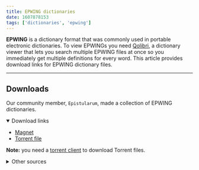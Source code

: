 ```yaml
---
title: EPWING dictionaries
date: 1607878153
tags: ['dictionaries', 'epwing']
---
```


**EPWING** is a dictionary format
that was commonly used in portable electronic dictionaries.
To view EPWINGs you need [Qolibri](setting-up-qolibri.html),
a dictionary viewer that lets you search multiple EPWING files at once
so you immediately get multiple definitions for every word.
This article provides download links for EPWING dictionary files.

****

## Downloads

Our community member, `Epistularum`,
made a collection of EPWING dictionaries.

<details open class="important_details">
<summary>Download links</summary>

* [Magnet](magnet:?xt=urn:btih:825ade169e0318482e24966ce5a22034fe9dc136&dn=Epistularum%27s%20Tidy%20EPWing%20Collection%20%5BVersion%201.0%5D&tr=http%3A%2F%2Fnyaa.tracker.wf%3A7777%2Fannounce&tr=udp%3A%2F%2Fopen.stealth.si%3A80%2Fannounce&tr=udp%3A%2F%2Ftracker.opentrackr.org%3A1337%2Fannounce&tr=udp%3A%2F%2Fexodus.desync.com%3A6969%2Fannounce&tr=udp%3A%2F%2Ftracker.torrent.eu.org%3A451%2Fannounce)
* [Torrent file](https://nyaa.si/view/1577255)

</details>

**Note:** you need a [torrent client](resources.html#torrent-clients) to download Torrent files.

<details>
<summary>Other sources</summary>

**Packs:**

* [EPWING Collection on Nyaa](https://nyaa.land/view/1194089)
* [EPWINGs.rar on MediaFire](https://www.mediafire.com/file/hr30l1pw004gac9/EPWINGs.rar/file)
* [Mega](https://mega.nz/folder/UxhhlKzb#9T8-35RugwmkuZ33oTqVrQ)
* [by BritVSJapan](https://www.mediafire.com/folder/ldyklp3362pgg/Japanese_Dictionaries)

**Standalone dictionaries:**

* [NHK pitch accent dictionary EPWING](http://www.mediafire.com/file/sxmpse8n92c9oxg/NHKACT.zip).
A very useful EPWING with pitch accent information.
* [Shinmeikai EPWING with pitch accent](http://www.mediafire.com/file/q9b95d1ad9wnjxd/Shinmeikai.7z)
* [Kenkyusha J-E Dictionary](https://mega.nz/#F!dcoAlDSB!7ltFSsPmp1JfPhz6U5FaeQ)

</details>
